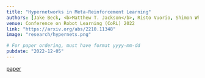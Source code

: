 ```yaml
---
title: "Hypernetworks in Meta-Reinforcement Learning"
authors: [Jake Beck, <b>Matthew T. Jackson</b>, Risto Vuorio, Shimon Whiteson]
venue: Conference on Robot Learning (CoRL) 2022
link: "https://arxiv.org/abs/2210.11348"
image: "research/hypernets.png"

# For paper ordering, must have format yyyy-mm-dd
pubdate: "2022-12-05"
---
```

[paper](https://arxiv.org/abs/2210.11348)